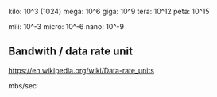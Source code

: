 kilo: 10^3 (1024)
mega: 10^6
giga: 10^9
tera: 10^12
peta: 10^15

mili: 10^-3
micro: 10^-6
nano: 10^-9

## Bandwith / data rate unit
https://en.wikipedia.org/wiki/Data-rate_units   

mbs/sec

